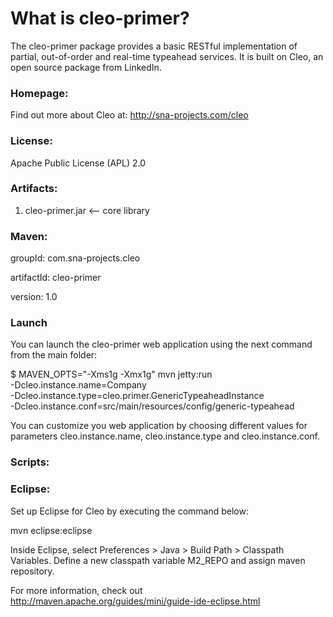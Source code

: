What is cleo-primer?
=======================

The cleo-primer package provides a basic RESTful implementation of partial, out-of-order and real-time typeahead services.
It is built on Cleo, an open source package from LinkedIn.

### Homepage:

Find out more about Cleo at: http://sna-projects.com/cleo

### License:

Apache Public License (APL) 2.0

### Artifacts:

1. cleo-primer.jar <-- core library

### Maven:

groupId: com.sna-projects.cleo

artifactId: cleo-primer

version: 1.0

### Launch

You can launch the cleo-primer web application using the next command from the
main folder:

  $ MAVEN_OPTS="-Xms1g -Xmx1g" mvn jetty:run \
    -Dcleo.instance.name=Company \
    -Dcleo.instance.type=cleo.primer.GenericTypeaheadInstance \
    -Dcleo.instance.conf=src/main/resources/config/generic-typeahead

You can customize you web application by choosing different values for parameters
cleo.instance.name, cleo.instance.type and cleo.instance.conf.

### Scripts:



### Eclipse:

Set up Eclipse for Cleo by executing the command below:

mvn eclipse:eclipse

Inside Eclipse, select Preferences > Java > Build Path > Classpath Variables. Define a new classpath variable M2_REPO and assign maven repository.

For more information, check out http://maven.apache.org/guides/mini/guide-ide-eclipse.html

